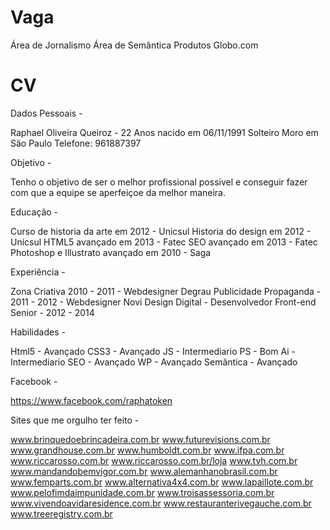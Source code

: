 Vaga
====

Área de Jornalismo
Área de Semântica
Produtos Globo.com

CV
==
Dados Pessoais -

Raphael Oliveira Queiroz - 22 Anos nacido em 06/11/1991
Solteiro
Moro em São Paulo
Telefone: 961887397 


Objetivo -

Tenho o objetivo de ser o melhor profissional possivel e conseguir fazer com que a equipe se aperfeiçoe da melhor maneira.


Educação -

Curso de historia da arte em 2012 - Unicsul
Historia do design em 2012 - Unicsul
HTML5 avançado em 2013 - Fatec
SEO avançado em 2013 - Fatec
Photoshop e Illustrato avançado em 2010 - Saga

Experiência -

Zona Criativa 2010 - 2011 - Webdesigner
Degrau Publicidade Propaganda - 2011 - 2012 - Webdesigner
Novi Design Digital - Desenvolvedor Front-end Senior - 2012 - 2014

Habilidades -

Html5     - Avançado
CSS3      - Avançado
JS        - Intermediario
PS        - Bom
Ai        - Intermediario
SEO       - Avançado
WP        - Avançado
Semântica - Avançado

Facebook -

https://www.facebook.com/raphatoken

Sites que me orgulho ter feito -

www.brinquedoebrincadeira.com.br 
www.futurevisions.com.br 
www.grandhouse.com.br 
www.humboldt.com.br 
www.ifpa.com.br 
www.riccarosso.com.br 
www.riccarosso.com.br/loja 
www.tvh.com.br 
www.mandandobemvigor.com.br 
www.alemanhanobrasil.com.br 
www.femparts.com.br 
www.alternativa4x4.com.br 
www.lapaillote.com.br 
www.pelofimdaimpunidade.com.br 
www.troisassessoria.com.br 
www.vivendoavidaresidence.com.br 
www.restauranterivegauche.com.br 
www.treeregistry.com.br  

